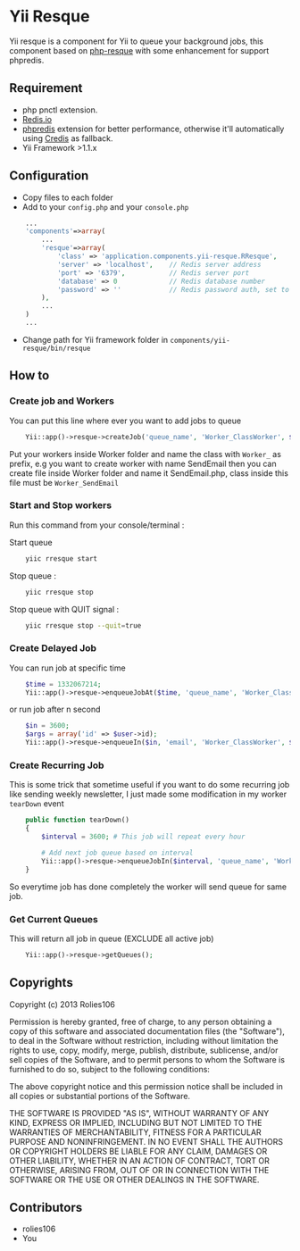 # Yii Resque

Yii resque is a component for Yii to queue your background jobs, this component based on [php-resque](https://github.com/chrisboulton/php-resque) with some enhancement for support phpredis.

## Requirement

- php pnctl extension.
- [Redis.io](http://redis.io)
- [phpredis](https://github.com/nicolasff/phpredis) extension for better performance, otherwise it'll automatically using [Credis](https://github.com/colinmollenhour/credis) as fallback.
- Yii Framework >1.1.x

## Configuration

- Copy files to each folder
- Add to your ```config.php``` and your ```console.php```

```php
    ...
    'components'=>array(
        ...
        'resque'=>array(
            'class' => 'application.components.yii-resque.RResque',
            'server' => 'localhost',    // Redis server address
            'port' => '6379',           // Redis server port
            'database' => 0             // Redis database number
            'password' => ''            // Redis password auth, set to '' or null when no auth needed
        ),
        ...
    )
    ...
```

- Change path for Yii framework folder in ```components/yii-resque/bin/resque```

## How to

### Create job and Workers

You can put this line where ever you want to add jobs to queue

```php
    Yii::app()->resque->createJob('queue_name', 'Worker_ClassWorker', $args = array());
```

Put your workers inside Worker folder and name the class with ```Worker_``` as prefix, e.g you want to create worker with name SendEmail then you can create file inside Worker folder and name it SendEmail.php, class inside this file must be ```Worker_SendEmail```

### Start and Stop workers

Run this command from your console/terminal :

Start queue

```bash
    yiic rresque start
```

Stop queue :

```bash
    yiic rresque stop
```

Stop queue with QUIT signal :

```bash
    yiic rresque stop --quit=true
```

### Create Delayed Job

You can run job at specific time

```php
    $time = 1332067214;
    Yii::app()->resque->enqueueJobAt($time, 'queue_name', 'Worker_ClassWorker', $args = array());
```

or run job after n second 

```php
    $in = 3600;
    $args = array('id' => $user->id);
    Yii::app()->resque->enqueueIn($in, 'email', 'Worker_ClassWorker', $args);
```

### Create Recurring Job

This is some trick that sometime useful if you want to do some recurring job like sending weekly newsletter, I just made some modification in my worker ```tearDown``` event

```php
    public function tearDown()
    {
        $interval = 3600; # This job will repeat every hour

        # Add next job queue based on interval
        Yii::app()->resque->enqueueJobIn($interval, 'queue_name', 'Worker_Newsletter', $args = array());
    }
```

So everytime job has done completely the worker will send queue for same job.

### Get Current Queues

This will return all job in queue (EXCLUDE all active job)

```php
    Yii::app()->resque->getQueues();
```

## Copyrights

Copyright (c) 2013 Rolies106

Permission is hereby granted, free of charge, to any person obtaining a copy of this software and associated documentation files (the "Software"), to deal in the Software without restriction, including without limitation the rights to use, copy, modify, merge, publish, distribute, sublicense, and/or sell copies of the Software, and to permit persons to whom the Software is furnished to do so, subject to the following conditions:

The above copyright notice and this permission notice shall be included in all copies or substantial portions of the Software.

THE SOFTWARE IS PROVIDED "AS IS", WITHOUT WARRANTY OF ANY KIND, EXPRESS OR IMPLIED, INCLUDING BUT NOT LIMITED TO THE WARRANTIES OF MERCHANTABILITY, FITNESS FOR A PARTICULAR PURPOSE AND NONINFRINGEMENT. IN NO EVENT SHALL THE AUTHORS OR COPYRIGHT HOLDERS BE LIABLE FOR ANY CLAIM, DAMAGES OR OTHER LIABILITY, WHETHER IN AN ACTION OF CONTRACT, TORT OR OTHERWISE, ARISING FROM, OUT OF OR IN CONNECTION WITH THE SOFTWARE OR THE USE OR OTHER DEALINGS IN THE SOFTWARE.

## Contributors

- rolies106
- You